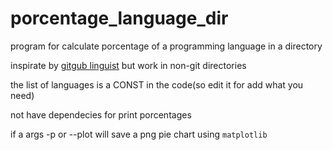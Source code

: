 # porcentage_language_dir

program for calculate porcentage of a programming language in a directory

inspirate by [gitgub linguist](https://github.com/github/linguist/) but work in non-git directories

the list of languages is a CONST in the code(so edit it for add what you need)

not have dependecies for print porcentages

if a args -p or --plot will save a png pie chart using ```matplotlib```
